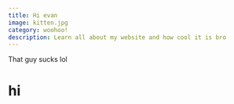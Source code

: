 ```yaml
---
title: Hi evan
image: kitten.jpg
category: woohoo!
description: Learn all about my website and how cool it is bro
---
```


That guy sucks lol

# hi